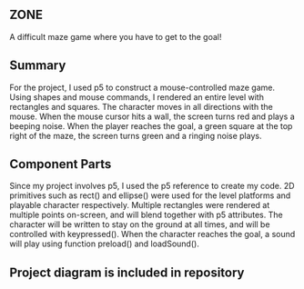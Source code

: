## ZONE
A difficult maze game where you have to get to the goal!

## Summary

For the project, I used p5 to construct a mouse-controlled maze game. Using shapes and mouse commands, I rendered an entire level with rectangles and squares. The character moves in all directions with the mouse. When the mouse cursor hits a wall, the screen turns red and plays a beeping noise. When the player reaches the goal, a green square at the top right of the maze, the screen turns green and a ringing noise plays.

## Component Parts

Since my project involves p5, I used the p5 reference to create my code. 2D primitives such as rect() and ellipse() were used for the level platforms and playable character respectively. Multiple rectangles were rendered at multiple points on-screen, and will blend together with p5 attributes. The character will be written to stay on the ground at all times, and will be controlled with keypressed(). When the character reaches the goal, a sound will play using function preload() and loadSound(). 

## Project diagram is included in repository
